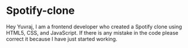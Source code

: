 # Spotify-clone
Hey Yuvraj, I am a frontend developer who created a Spotify clone using HTML5, CSS, and JavaScript. 
If there is any mistake in the code please correct it because I have just started working. 
